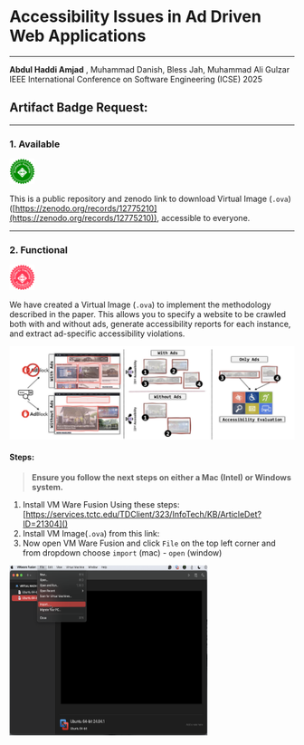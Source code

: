 # Accessibility Issues in Ad Driven Web Applications

---

**Abdul Haddi Amjad** , Muhammad Danish, Bless Jah, Muhammad Ali Gulzar IEEE International Conference on Software Engineering (ICSE) 2025

## Artifact Badge Request:

---

### 1. Available

<img src="image/README/0-avail.png" alt="Alt text" width="45" height="45">

This is a public repository and zenodo link to download Virtual Image (`.ova`) ([https://zenodo.org/records/12775210](https://zenodo.org/records/12775210)), accessible to everyone.

---

### 2. Functional

<img src="image/README/0-func.png" alt="Alt text" width="45" height="45">

We have created a Virtual Image (`.ova`) to implement the methodology described in the paper. This allows you to specify a website to be crawled both with and without ads, generate accessibility reports for each instance, and extract ad-specific accessibility violations.

![1737894596764](image/README/meth.png)

#### Steps:

> **Ensure you follow the next steps on either a Mac (Intel) or Windows system.**

1. Install VM Ware Fusion Using these steps: [https://services.tctc.edu/TDClient/323/InfoTech/KB/ArticleDet?ID=21304]()
2. Install VM Image(`.ova`) from this link:
3. Now open VM Ware Fusion and click `File` on the top left corner and from dropdown choose `import` (mac) - `open` (window)
<img src="image/README/1.png" alt="Alt text" width="350" height="300">






